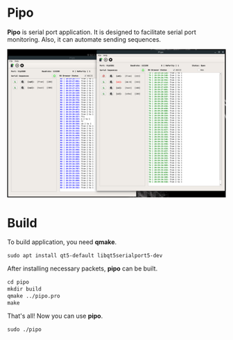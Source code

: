 # Pipo

**Pipo** is serial port application. It is designed to facilitate serial port monitoring. Also, it can automate sending sequences.

![Alt-text](https://github.com/rcetin/pipo/blob/master/misc/pipo_screenshot.png)

# Build
To build application, you need **qmake**. 

    sudo apt install qt5-default libqt5serialport5-dev
After installing necessary packets, **pipo** can be built.

    cd pipo
    mkdir build
    qmake ../pipo.pro
    make

That's all! Now you can use **pipo**.

    sudo ./pipo

 


